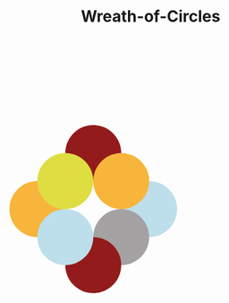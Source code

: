 # Wreath-of-Circles

<div style="
z-index: 0;
position: absolute;
left: 100px;
top: 400px;
width: 100px;
height: 100px;
border-radius: 50%;
background: rgb(247, 181, 60);
"></div>

<div style="
z-index: 0;
position: absolute;
left: 300px;
top: 400px;
width: 100px;
height: 100px;
border-radius: 50%;
background: rgb(188, 223, 235);
"></div>

<div style="
z-index: 0;
position: absolute;
left: 200px;
top: 300px;
width: 100px;
height: 100px;
border-radius: 50%;
background: rgb(147, 27, 27);
"></div>

<div style="
z-index: 1;
position: absolute;
left: 250px;
top: 450px;
width: 100px;
height: 100px;
border-radius: 50%;
background: rgb(164, 162, 162);
"></div>

<div style="
z-index: 2;
position: absolute;
left: 200px;
top: 500px;
width: 100px;
height: 100px;
border-radius: 50%;
background: rgb(147, 27, 27);
"></div>

<div style="
z-index: 3;
position: absolute;
left: 150px;
top: 450px;
width: 100px;
height: 100px;
border-radius: 50%;
background: rgb(188, 223, 235);
"></div>

<div style="
z-index: 3;
position: absolute;
left: 150px;
top: 350px;
width: 100px;
height: 100px;
border-radius: 50%;
background: rgb(222, 222, 66);
"></div>

<div style="
z-index: 3;
position: absolute;
left: 250px;
top: 350px;
width: 100px;
height: 100px;
border-radius: 50%;
background: rgb(247, 181, 60);
"></div>

